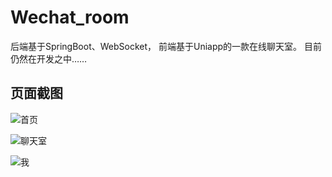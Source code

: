 # Wechat_room
后端基于SpringBoot、WebSocket，
前端基于Uniapp的一款在线聊天室。
目前仍然在开发之中……

## 页面截图

![首页](https://github.com/A-Juran/Wechat_room/blob/main/assets/image-20230208235157458.png)

![聊天室](https://github.com/A-Juran/Wechat_room/blob/main/assets/image-20230208235247063.png)

![我](https://github.com/A-Juran/Wechat_room/blob/main/assets/image-20230208235230949.png)
